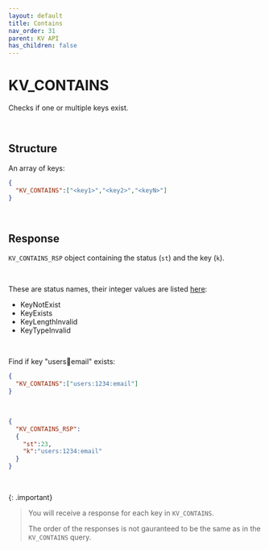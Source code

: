 ```yaml
---
layout: default
title: Contains
nav_order: 31
parent: KV API
has_children: false
---
```


# KV_CONTAINS
Checks if one or multiple keys exist.


<br/>

## Structure

An array of keys:

```json
{
  "KV_CONTAINS":["<key1>","<key2>","<keyN>"]
}
```

<br/>

## Response
`KV_CONTAINS_RSP` object containing the status (`st`) and the key (`k`).

<br/>

These are status names, their integer values are listed [here](../kvstatuslist.md):


- KeyNotExist
- KeyExists
- KeyLengthInvalid
- KeyTypeInvalid

<br/>

Find if key "users:1234:email" exists:

```json
{
  "KV_CONTAINS":["users:1234:email"]
}
```
<br/>

```json
{
  "KV_CONTAINS_RSP":
  {
    "st":23,
    "k":"users:1234:email"
  }
}
```

<br/>

{: .important}
> You will receive a response for each key in `KV_CONTAINS`.
>
> The order of the responses is not gauranteed to be the same as in the `KV_CONTAINS` query.
